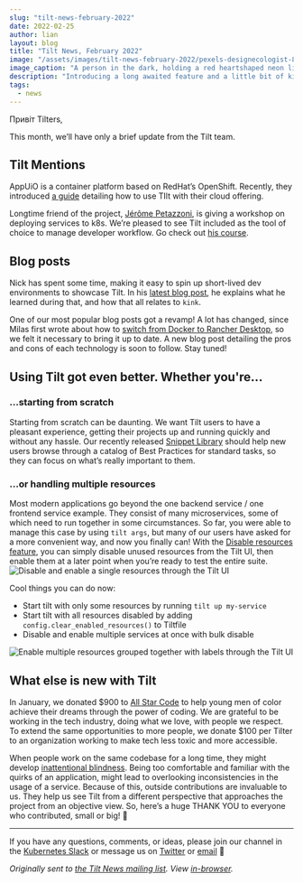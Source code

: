 ```yaml
---
slug: "tilt-news-february-2022"
date: 2022-02-25
author: lian
layout: blog
title: "Tilt News, February 2022"
image: "/assets/images/tilt-news-february-2022/pexels-designecologist-887349.jpg"
image_caption: "A person in the dark, holding a red heartshaped neon light. Photo by Designecologist from Pexels <a href='https://www.pexels.com/photo/heart-shaped-red-neon-signage-887349/'>Pexels</a>"
description: "Introducing a long awaited feature and a little bit of kink 😏"
tags:
  - news
---
```

Привіт Tilters,

This month, we’ll have only a brief update from the Tilt team.


## Tilt Mentions

AppUiO is a container platform based on RedHat’s OpenShift. Recently, they introduced [a guide](https://docs.appuio.cloud/user/how-to/use-tilt.html) detailing how to use TIlt with their cloud offering. 


Longtime friend of the project, [Jérôme Petazzoni](https://twitter.com/jpetazzo), is giving a workshop on deploying services to k8s. We’re pleased to see Tilt included as the tool of choice to manage developer workflow. Go check out [his course](https://www.eventbrite.com/e/deploying-microservices-and-traditional-applications-with-kubernetes-tickets-225546243887).



## Blog posts

Nick has spent some time, making it easy to spin up short-lived dev environments to showcase Tilt. In his [latest blog post](https://blog.tilt.dev/2022/02/17/preview-environments.html), he explains what he learned during that, and how that all relates to `kink`.


One of our most popular blog posts got a revamp! A lot has changed, since Milas first wrote about how to [switch from Docker to Rancher Desktop](https://blog.tilt.dev/2021/09/07/rancher-desktop.html), so we felt it necessary to bring it up to date. A new blog post detailing the pros and cons of each technology is soon to follow. Stay tuned!


## Using Tilt got even better. Whether you're...

### ...starting from scratch
Starting from scratch can be daunting. We want Tilt users to have a pleasant experience, getting their projects up and running quickly and without any hassle. Our recently released [Snippet Library](https://docs.tilt.dev/snippets.html) should help new users browse through a catalog of Best Practices for standard tasks, so they can focus on what’s really important to them.

### ...or handling multiple resources
Most modern applications go beyond the one backend service / one frontend service example. They consist of many microservices, some of which need to run together in some circumstances. So far, you were able to manage this case by using `tilt args`, but many of our users have asked for a more convenient way, and now you finally can! 
With the [Disable resources feature](https://docs.tilt.dev/disable_resources.html), you can simply disable unused resources from the Tilt UI, then enable them at a later point when you’re ready to test the entire suite.
![Disable and enable a single resources through the Tilt UI](/assets/images/tilt-news-february-2022/disable-resource-1.gif)


Cool things you can do now:
- Start tilt with only some resources by running `tilt up my-service`
- Start tilt with all resources disabled by adding `config.clear_enabled_resources()` to Tiltfile
- Disable and enable multiple services at once with bulk disable

![Enable multiple resources grouped together with labels through the Tilt UI](/assets/images/tilt-news-february-2022/disable-resource-2.gif)


## What else is new with Tilt

In January, we donated $900 to [All Star Code](https://allstarcode.org/about/) to help young men of color achieve their dreams through the power of coding.
We are grateful to be working in the tech industry, doing what we love, with people we respect. To extend the same opportunities to more people, we donate $100 per Tilter to an organization working to make tech less toxic and more accessible.


When people work on the same codebase for a long time, they might develop [inattentional blindness](https://en.wikipedia.org/wiki/Inattentional_blindness). Being too comfortable and familiar with the quirks of an application, might lead to overlooking inconsistencies in the usage of a service. Because of this, outside contributions are invaluable to us. They help us see Tilt from a different perspective that approaches the project from an objective view.
So, here’s a huge THANK YOU to everyone who contributed, small or big! 💚

---

If you have any questions, comments, or ideas, please join our channel in the [Kubernetes Slack](https://slack.k8s.io/) or message us on [Twitter](https://twitter.com/tilt_dev) or [email](mailto:news@tilt.dev?subject=Tilt%20News%20February%202022) 👋


_Originally sent to [the Tilt News mailing
list](https://tilt.dev/subscribe). View
[in-browser](https://mailchi.mp/tilt.dev/tilt-news-february-2022)._
